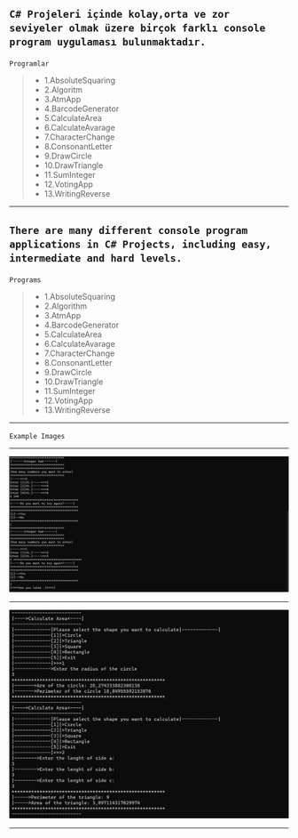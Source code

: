 `C# Projeleri içinde kolay,orta ve zor  seviyeler olmak üzere birçok farklı console   program uygulaması bulunmaktadır.`
---
`Programlar`
>*  1.AbsoluteSquaring
>* 2.Algoritm
>* 3.AtmApp
>* 4.BarcodeGenerator
>* 5.CalculateArea
>* 6.CalculateAvarage
>* 7.CharacterChange
>* 8.ConsonantLetter
>* 9.DrawCircle
>* 10.DrawTriangle
>* 11.SumInteger
>* 12.VotingApp
>* 13.WritingReverse
***
`There are many different console program applications in C# Projects, including easy, intermediate and hard levels.`
---
`Programs`
>* 1.AbsoluteSquaring
>* 2.Algorithm
>* 3.AtmApp
>* 4.BarcodeGenerator
>* 5.CalculateArea
>* 6.CalculateAvarage
>* 7.CharacterChange
>* 8.ConsonantLetter
>* 9.DrawCircle
>* 10.DrawTriangle
>* 11.SumInteger
>* 12.VotingApp
>* 13.WritingReverse
***
`Example Images`
***
![CalculateArea](SumInteger.png) 
***
![SumInteger](CalculateArea.png)
***